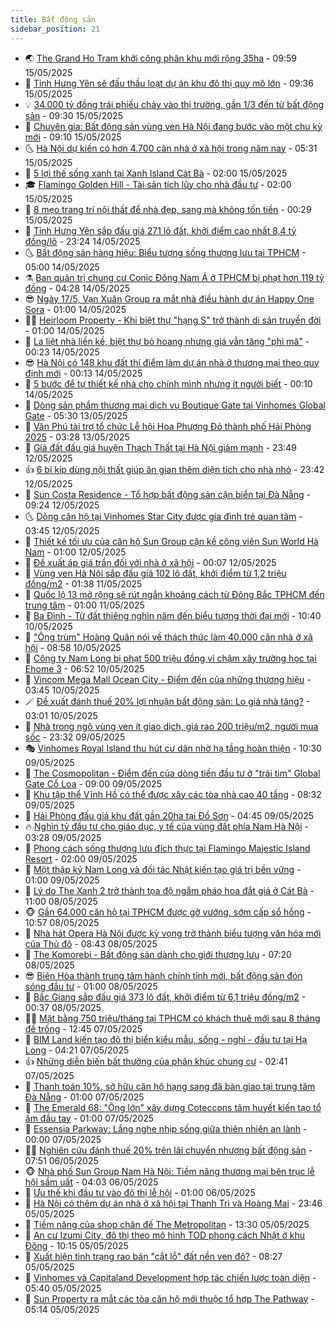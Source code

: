 ```yaml
---
title: Bất động sản
sidebar_position: 21
---
```


<!-- dantri-bat-dong-san:START -->
- 🌏 [The Grand Ho Tram khởi công phân khu mới rộng 35ha](https://dantri.com.vn/bat-dong-san/the-grand-ho-tram-khoi-cong-phan-khu-moi-rong-35ha-20250515164416283.htm) - 09:59 15/05/2025
- 👹 [Tỉnh Hưng Yên sẽ đấu thầu loạt dự án khu đô thị quy mô lớn](https://dantri.com.vn/bat-dong-san/tinh-hung-yen-se-dau-thau-loat-du-an-khu-do-thi-quy-mo-lon-20250515095132425.htm) - 09:36 15/05/2025
- 💡 [34.000 tỷ đồng trái phiếu chảy vào thị trường, gần 1/3 đến từ bất động sản](https://dantri.com.vn/bat-dong-san/34000-ty-dong-trai-phieu-chay-vao-thi-truong-gan-13-den-tu-bat-dong-san-20250515082752000.htm) - 09:30 15/05/2025
- 🌋 [Chuyên gia: Bất động sản vùng ven Hà Nội đang bước vào một chu kỳ mới](https://dantri.com.vn/bat-dong-san/chuyen-gia-bat-dong-san-vung-ven-ha-noi-dang-buoc-vao-mot-chu-ky-moi-20250515143955961.htm) - 09:10 15/05/2025
- 🌜 [Hà Nội dự kiến có hơn 4.700 căn nhà ở xã hội trong năm nay](https://dantri.com.vn/bat-dong-san/ha-noi-du-kien-co-hon-4700-can-nha-o-xa-hoi-trong-nam-nay-20250515121545071.htm) - 05:31 15/05/2025
- 💃 [5 lợi thế sống xanh tại Xanh Island Cát Bà](https://dantri.com.vn/bat-dong-san/5-loi-the-song-xanh-tai-xanh-island-cat-ba-20250515072223663.htm) - 02:00 15/05/2025
- 🎓 [Flamingo Golden Hill - Tài sản tích lũy cho nhà đầu tư](https://dantri.com.vn/bat-dong-san/flamingo-golden-hill-tai-san-tich-luy-cho-nha-dau-tu-20250514135625827.htm) - 02:00 15/05/2025
- 🌝 [8 mẹo trang trí nội thất để nhà đẹp, sang mà không tốn tiền](https://dantri.com.vn/bat-dong-san/8-meo-trang-tri-noi-that-de-nha-dep-sang-ma-khong-ton-tien-20250512164534984.htm) - 00:29 15/05/2025
- 🧐 [Tỉnh Hưng Yên sắp đấu giá 271 lô đất, khởi điểm cao nhất 8,4 tỷ đồng/lô](https://dantri.com.vn/bat-dong-san/tinh-hung-yen-sap-dau-gia-271-lo-dat-khoi-diem-cao-nhat-84-ty-donglo-20250515025137520.htm) - 23:24 14/05/2025
- 🌜 [Bất động sản hàng hiệu: Biểu tượng sống thượng lưu tại TPHCM](https://dantri.com.vn/bat-dong-san/bat-dong-san-hang-hieu-bieu-tuong-song-thuong-luu-tai-tphcm-20250514092821468.htm) - 05:00 14/05/2025
- ⚗️ [Ban quản trị chung cư Conic Đông Nam Á ở TPHCM bị phạt hơn 119 tỷ đồng](https://dantri.com.vn/bat-dong-san/ban-quan-tri-chung-cu-conic-dong-nam-a-o-tphcm-bi-phat-hon-119-ty-dong-20250514110144410.htm) - 04:28 14/05/2025
- 😎 [Ngày 17/5, Vạn Xuân Group ra mắt nhà điều hành dự án Happy One Sora](https://dantri.com.vn/bat-dong-san/ngay-175-van-xuan-group-ra-mat-nha-dieu-hanh-du-an-happy-one-sora-20250514071455620.htm) - 01:00 14/05/2025
- 🧑‍🏫 [Heirloom Property - Khi biệt thự &quot;hạng S&quot; trở thành di sản truyền đời](https://dantri.com.vn/bat-dong-san/heirloom-property-khi-biet-thu-hang-s-tro-thanh-di-san-truyen-doi-20250514001656503.htm) - 01:00 14/05/2025
- 💪 [La liệt nhà liền kề, biệt thự bỏ hoang nhưng giá vẫn tăng &quot;phi mã&quot;](https://dantri.com.vn/bat-dong-san/la-liet-nha-lien-ke-biet-thu-bo-hoang-nhung-gia-van-tang-phi-ma-20250513165355821.htm) - 00:23 14/05/2025
- 😎 [Hà Nội có 148 khu đất thí điểm làm dự án nhà ở thương mại theo quy định mới](https://dantri.com.vn/bat-dong-san/ha-noi-co-148-khu-dat-thi-diem-lam-du-an-nha-o-thuong-mai-theo-quy-dinh-moi-20250513235513238.htm) - 00:13 14/05/2025
- 🧠 [5 bước để tự thiết kế nhà cho chính mình nhưng ít người biết](https://dantri.com.vn/bat-dong-san/5-buoc-de-tu-thiet-ke-nha-cho-chinh-minh-nhung-it-nguoi-biet-20250512154830449.htm) - 00:10 14/05/2025
- 🧰 [Dòng sản phẩm thương mại dịch vụ Boutique Gate tại Vinhomes Global Gate](https://dantri.com.vn/bat-dong-san/dong-san-pham-thuong-mai-dich-vu-boutique-gate-tai-vinhomes-global-gate-20250513120943148.htm) - 05:30 13/05/2025
- 🤩 [Văn Phú tài trợ tổ chức Lễ hội Hoa Phượng Đỏ thành phố Hải Phòng 2025](https://dantri.com.vn/bat-dong-san/van-phu-tai-tro-to-chuc-le-hoi-hoa-phuong-do-thanh-pho-hai-phong-2025-20250513101627755.htm) - 03:28 13/05/2025
- 🦆 [Giá đất đấu giá huyện Thạch Thất tại Hà Nội giảm mạnh](https://dantri.com.vn/bat-dong-san/gia-dat-dau-gia-huyen-thach-that-tai-ha-noi-giam-manh-20250513025236849.htm) - 23:49 12/05/2025
- 👍 [6 bí kíp dùng nội thất giúp ăn gian thêm diện tích cho nhà nhỏ](https://dantri.com.vn/bat-dong-san/6-bi-kip-dung-noi-that-giup-an-gian-them-dien-tich-cho-nha-nho-20250512150200935.htm) - 23:42 12/05/2025
- 🙉 [Sun Costa Residence - Tổ hợp bất động sản cận biển tại Đà Nẵng](https://dantri.com.vn/bat-dong-san/sun-costa-residence-to-hop-bat-dong-san-can-bien-tai-da-nang-20250512162056709.htm) - 09:24 12/05/2025
- 🌜 [Dòng căn hộ tại Vinhomes Star City được gia đình trẻ quan tâm](https://dantri.com.vn/bat-dong-san/dong-can-ho-tai-vinhomes-star-city-duoc-gia-dinh-tre-quan-tam-20250512101832191.htm) - 03:45 12/05/2025
- 🌋 [Thiết kế tối ưu của căn hộ Sun Group cận kề công viên Sun World Hà Nam](https://dantri.com.vn/bat-dong-san/thiet-ke-toi-uu-cua-can-ho-sun-group-can-ke-cong-vien-sun-world-ha-nam-20250511121829692.htm) - 01:00 12/05/2025
- 🥰 [Đề xuất áp giá trần đối với nhà ở xã hội](https://dantri.com.vn/bat-dong-san/de-xuat-ap-gia-tran-doi-voi-nha-o-xa-hoi-20250511235433439.htm) - 00:07 12/05/2025
- 💯 [Vùng ven Hà Nội sắp đấu giá 102 lô đất, khởi điểm từ 1,2 triệu đồng/m2](https://dantri.com.vn/bat-dong-san/vung-ven-ha-noi-sap-dau-gia-102-lo-dat-khoi-diem-tu-12-trieu-dongm2-20250511035709547.htm) - 01:38 11/05/2025
- 🤩 [Quốc lộ 13 mở rộng sẽ rút ngắn khoảng cách từ Đông Bắc TPHCM đến trung tâm](https://dantri.com.vn/bat-dong-san/quoc-lo-13-mo-rong-se-rut-ngan-khoang-cach-tu-dong-bac-tphcm-den-trung-tam-20250508171045709.htm) - 01:00 11/05/2025
- 💄 [Ba Đình - Từ đất thiêng nghìn năm đến biểu tượng thời đại mới](https://dantri.com.vn/bat-dong-san/ba-dinh-tu-dat-thieng-nghin-nam-den-bieu-tuong-thoi-dai-moi-20250510161048721.htm) - 10:40 10/05/2025
- 🦍 [&quot;Ông trùm&quot; Hoàng Quân nói về thách thức làm 40.000 căn nhà ở xã hội](https://dantri.com.vn/bat-dong-san/ong-trum-hoang-quan-noi-ve-thach-thuc-lam-40000-can-nha-o-xa-hoi-20250510132828607.htm) - 08:58 10/05/2025
- 🎡 [Công ty Nam Long bị phạt 500 triệu đồng vì chậm xây trường học tại Ehome 3](https://dantri.com.vn/bat-dong-san/cong-ty-nam-long-bi-phat-500-trieu-dong-vi-cham-xay-truong-hoc-tai-ehome-3-20250510132629376.htm) - 06:52 10/05/2025
- 🐎 [Vincom Mega Mall Ocean City - Điểm đến của những thương hiệu](https://dantri.com.vn/bat-dong-san/vincom-mega-mall-ocean-city-diem-den-cua-nhung-thuong-hieu-20250510103121901.htm) - 03:45 10/05/2025
- 🪄 [Đề xuất đánh thuế 20% lợi nhuận bất động sản: Lo giá nhà tăng?](https://dantri.com.vn/bat-dong-san/de-xuat-danh-thue-20-loi-nhuan-bat-dong-san-lo-gia-nha-tang-20250507152456941.htm) - 03:01 10/05/2025
- 💼 [Nhà trong ngõ vùng ven ít giao dịch, giá rao 200 triệu/m2, người mua sốc](https://dantri.com.vn/bat-dong-san/nha-trong-ngo-vung-ven-it-giao-dich-gia-rao-200-trieum2-nguoi-mua-soc-20250509171434221.htm) - 23:32 09/05/2025
- 🎭 [Vinhomes Royal Island thu hút cư dân nhờ hạ tầng hoàn thiện](https://dantri.com.vn/bat-dong-san/vinhomes-royal-island-thu-hut-cu-dan-nho-ha-tang-hoan-thien-20250509165629474.htm) - 10:30 09/05/2025
- 🐻 [The Cosmopolitan - Điểm đến của dòng tiền đầu tư ở &quot;trái tim&quot; Global Gate Cổ Loa](https://dantri.com.vn/bat-dong-san/the-cosmopolitan-diem-den-cua-dong-tien-dau-tu-o-trai-tim-global-gate-co-loa-20250509152224482.htm) - 09:00 09/05/2025
- 💃 [Khu tập thể Vĩnh Hồ có thể được xây các tòa nhà cao 40 tầng](https://dantri.com.vn/bat-dong-san/khu-tap-the-vinh-ho-co-the-duoc-xay-cac-toa-nha-cao-40-tang-20250509105538443.htm) - 08:32 09/05/2025
- 🦣 [Hải Phòng đấu giá khu đất gần 20ha tại Đồ Sơn](https://dantri.com.vn/bat-dong-san/hai-phong-dau-gia-khu-dat-gan-20ha-tai-do-son-20250509015007761.htm) - 04:45 09/05/2025
- 🔥 [Nghìn tỷ đầu tư cho giáo dục, y tế của vùng đất phía Nam Hà Nội](https://dantri.com.vn/bat-dong-san/nghin-ty-dau-tu-cho-giao-duc-y-te-cua-vung-dat-phia-nam-ha-noi-20250509102203936.htm) - 03:28 09/05/2025
- 🤩 [Phong cách sống thượng lưu đích thực tại Flamingo Majestic Island Resort](https://dantri.com.vn/bat-dong-san/phong-cach-song-thuong-luu-dich-thuc-tai-flamingo-majestic-island-resort-20250508232431014.htm) - 02:00 09/05/2025
- 🥳 [Một thập kỷ Nam Long và đối tác Nhật kiến tạo giá trị bền vững](https://dantri.com.vn/bat-dong-san/mot-thap-ky-nam-long-va-doi-tac-nhat-kien-tao-gia-tri-ben-vung-20250508165932138.htm) - 01:00 09/05/2025
- 🤗 [Lý do The Xanh 2 trở thành tọa độ ngắm pháo hoa đắt giá ở Cát Bà](https://dantri.com.vn/bat-dong-san/ly-do-the-xanh-2-tro-thanh-toa-do-ngam-phao-hoa-dat-gia-o-cat-ba-20250508170433297.htm) - 11:00 08/05/2025
- 🐵 [Gần 64.000 căn hộ tại TPHCM được gỡ vướng, sớm cấp sổ hồng](https://dantri.com.vn/bat-dong-san/gan-64000-can-ho-tai-tphcm-duoc-go-vuong-som-cap-so-hong-20250508164323522.htm) - 10:57 08/05/2025
- 🤖 [Nhà hát Opera Hà Nội được kỳ vọng trở thành biểu tượng văn hóa mới của Thủ đô](https://dantri.com.vn/bat-dong-san/nha-hat-opera-ha-noi-duoc-ky-vong-tro-thanh-bieu-tuong-van-hoa-moi-cua-thu-do-20250508153052650.htm) - 08:43 08/05/2025
- 👺 [The Komorebi - Bất động sản dành cho giới thượng lưu](https://dantri.com.vn/bat-dong-san/the-komorebi-bat-dong-san-danh-cho-gioi-thuong-luu-20250508135655423.htm) - 07:20 08/05/2025
- 😎 [Biên Hòa thành trung tâm hành chính tỉnh mới, bất động sản đón sóng đầu tư](https://dantri.com.vn/bat-dong-san/bien-hoa-thanh-trung-tam-hanh-chinh-tinh-moi-bat-dong-san-don-song-dau-tu-20250507233209294.htm) - 01:00 08/05/2025
- 🤠 [Bắc Giang sắp đấu giá 373 lô đất, khởi điểm từ 6,1 triệu đồng/m2](https://dantri.com.vn/bat-dong-san/bac-giang-sap-dau-gia-373-lo-dat-khoi-diem-tu-61-trieu-dongm2-20250508031329447.htm) - 00:37 08/05/2025
- 👨‍🏫 [Mặt bằng 750 triệu/tháng tại TPHCM có khách thuê mới sau 8 tháng để trống](https://dantri.com.vn/bat-dong-san/mat-bang-750-trieuthang-tai-tphcm-co-khach-thue-moi-sau-8-thang-de-trong-20250507145322352.htm) - 12:45 07/05/2025
- 🧰 [BIM Land kiến tạo đô thị biển kiểu mẫu, sống - nghỉ - đầu tư tại Hạ Long](https://dantri.com.vn/bat-dong-san/bim-land-kien-tao-do-thi-bien-kieu-mau-song-nghi-dau-tu-tai-ha-long-20250507111718103.htm) - 04:21 07/05/2025
- 👍 [Những diễn biến bất thường của phân khúc chung cư](https://dantri.com.vn/bat-dong-san/nhung-dien-bien-bat-thuong-cua-phan-khuc-chung-cu-20250506162205655.htm) - 02:41 07/05/2025
- 🌈 [Thanh toán 10%, sở hữu căn hộ hạng sang đã bàn giao tại trung tâm Đà Nẵng](https://dantri.com.vn/bat-dong-san/thanh-toan-10-so-huu-can-ho-hang-sang-da-ban-giao-tai-trung-tam-da-nang-20250506235435799.htm) - 01:00 07/05/2025
- 🐲 [The Emerald 68: &quot;Ông lớn&quot; xây dựng Coteccons tâm huyết kiến tạo tổ ấm đầu tay](https://dantri.com.vn/bat-dong-san/the-emerald-68-ong-lon-xay-dung-coteccons-tam-huyet-kien-tao-to-am-dau-tay-20250505094955884.htm) - 01:00 07/05/2025
- 💄 [Essensia Parkway: Lắng nghe nhịp sống giữa thiên nhiên an lành](https://dantri.com.vn/bat-dong-san/essensia-parkway-lang-nghe-nhip-song-giua-thien-nhien-an-lanh-20250507001026517.htm) - 00:00 07/05/2025
- 👨‍🏫 [Nghiên cứu đánh thuế 20% trên lãi chuyển nhượng bất động sản](https://dantri.com.vn/bat-dong-san/nghien-cuu-danh-thue-20-tren-lai-chuyen-nhuong-bat-dong-san-20250506140020082.htm) - 07:51 06/05/2025
- 🐵 [Nhà phố Sun Group Nam Hà Nội: Tiềm năng thương mại bên trục lễ hội sầm uất](https://dantri.com.vn/bat-dong-san/nha-pho-sun-group-nam-ha-noi-tiem-nang-thuong-mai-ben-truc-le-hoi-sam-uat-20250506105820407.htm) - 04:03 06/05/2025
- 🎉 [Ưu thế khi đầu tư vào đô thị lễ hội](https://dantri.com.vn/bat-dong-san/uu-the-khi-dau-tu-vao-do-thi-le-hoi-20250505152229937.htm) - 01:00 06/05/2025
- 💫 [Hà Nội có thêm dự án nhà ở xã hội tại Thanh Trì và Hoàng Mai](https://dantri.com.vn/bat-dong-san/ha-noi-co-them-du-an-nha-o-xa-hoi-tai-thanh-tri-va-hoang-mai-20250506015846093.htm) - 23:46 05/05/2025
- 🦄 [Tiềm năng của shop chân đế The Metropolitan](https://dantri.com.vn/bat-dong-san/tiem-nang-cua-shop-chan-de-the-metropolitan-20250505194338929.htm) - 13:30 05/05/2025
- 🌮 [An cư Izumi City, đô thị theo mô hình TOD phong cách Nhật ở khu Đông](https://dantri.com.vn/bat-dong-san/an-cu-izumi-city-do-thi-theo-mo-hinh-tod-phong-cach-nhat-o-khu-dong-20250505164926873.htm) - 10:15 05/05/2025
- 💯 [Xuất hiện tình trạng rao bán &quot;cắt lỗ&quot; đất nền ven đô?](https://dantri.com.vn/bat-dong-san/xuat-hien-tinh-trang-rao-ban-cat-lo-dat-nen-ven-do-20250505145603096.htm) - 08:27 05/05/2025
- 🌊 [Vinhomes và Capitaland Development hợp tác chiến lược toàn diện](https://dantri.com.vn/bat-dong-san/vinhomes-va-capitaland-development-hop-tac-chien-luoc-toan-dien-20250505115421017.htm) - 05:40 05/05/2025
- 🤖 [Sun Property ra mắt các tòa căn hộ mới thuộc tổ hợp The Pathway](https://dantri.com.vn/bat-dong-san/sun-property-ra-mat-cac-toa-can-ho-moi-thuoc-to-hop-the-pathway-20250505114131931.htm) - 05:14 05/05/2025<!-- dantri-bat-dong-san:END -->
